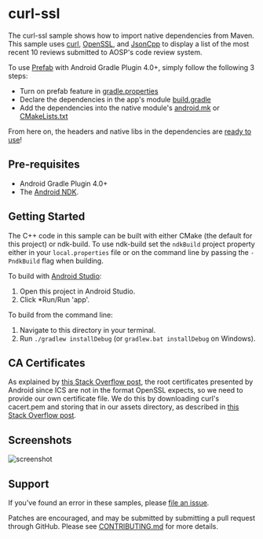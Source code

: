 # curl-ssl

The curl-ssl sample shows how to import native dependencies from Maven. This
sample uses [curl], [OpenSSL], and [JsonCpp] to display a list of the most
recent 10 reviews submitted to AOSP's code review system.

To use [Prefab] with Android Gradle Plugin 4.0+, simply follow the following 3 steps:

* Turn on prefab feature in [gradle.properties]
* Declare the dependencies in the app's module [build.gradle]
* Add the dependencies into the native module's [android.mk] or [CMakeLists.txt]

From here on, the headers and native libs in the dependencies are [ready to use]!

[Prefab]:https://github.com/google/prefab
[curl]: https://curl.haxx.se/  
[OpenSSL]: https://www.openssl.org/  
[JsonCpp]: https://github.com/open-source-parsers/jsoncpp
[gradle.properties]:https://github.com/android/ndk-samples/blob/master/prefab/curl-ssl/gradle.properties#L22
[build.gradle]:https://github.com/android/ndk-samples/blob/master/prefab/curl-ssl/app/build.gradle#L64
[android.mk]:https://github.com/android/ndk-samples/blob/master/prefab/curl-ssl/app/src/main/cpp/Android.mk#L32
[CMakeLists.txt]:https://github.com/android/ndk-samples/blob/master/prefab/curl-ssl/app/src/main/cpp/CMakeLists.txt#L20
[ready to use]:https://github.com/android/ndk-samples/blob/master/prefab/curl-ssl/app/src/main/cpp/CMakeLists.txt#L26


## Pre-requisites

* Android Gradle Plugin 4.0+
* The [Android NDK](https://developer.android.com/ndk/).

## Getting Started

The C++ code in this sample can be built with either CMake (the default for this
project) or ndk-build. To use ndk-build set the `ndkBuild` project property
either in your `local.properties` file or on the command line by passing the
`-PndkBuild` flag when building.

To build with [Android Studio](http://developer.android.com/sdk/index.html):

1. Open this project in Android Studio.
2. Click *Run/Run 'app'.

To build from the command line:

1. Navigate to this directory in your terminal.
2. Run `./gradlew installDebug` (or `gradlew.bat installDebug` on Windows).

## CA Certificates

As explained by [this Stack Overflow
post](https://stackoverflow.com/a/30430033/632035), the root certificates
presented by Android since ICS are not in the format OpenSSL expects, so we need
to provide our own certificate file. We do this by downloading curl's cacert.pem
and storing that in our assets directory, as described in [this Stack Overflow
post](https://stackoverflow.com/a/31521185/632035).

## Screenshots

![screenshot](screenshot.png)

## Support

If you've found an error in these samples, please [file an
issue](https://github.com/android/ndk-samples/issues/new).

Patches are encouraged, and may be submitted by submitting a pull request
through GitHub. Please see [CONTRIBUTING.md](../../CONTRIBUTING.md) for more
details.
